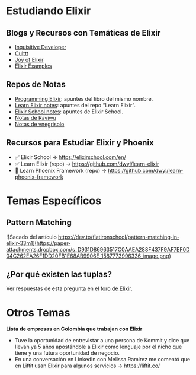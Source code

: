 # Estudiando Elixir

## Blogs y Recursos con Temáticas de Elixir
- [Inquisitive Developer](https://inquisitivedeveloper.com/tag/lwm-elixir/)
- [Culttt](https://culttt.com/)
- [Joy of Elixir](https://joyofelixir.com/)
- [Elixir Examples](https://elixir-examples.github.io/)
## Repos de Notas
- [Programming Elixir](https://github.com/cesc1989/programming-elixir): apuntes del libro del mismo nombre.
- [Learn Elixir notes](https://github.com/cesc1989/programming-elixir/tree/master/learn-elixir-notes): apuntes del repo “Learn Elixir”.
- [Elixir School notes](https://github.com/cesc1989/programming-elixir/tree/master/elixir-school): apuntes de Elixir School.
- [Notas de Raviwu](https://gist.github.com/raviwu/2e128666ef7e7325c94753097f48c500)
- [Notas de vnegrisolo](https://github.com/vnegrisolo/cheat-sheet-elixir)
## Recursos para Estudiar Elixir y Phoenix
- ✅  Elixir School → https://elixirschool.com/en/
- ✅ Learn Elixir (repo) → https://github.com/dwyl/learn-elixir
- 👀 Learn Phoenix Framework (repo) → https://github.com/dwyl/learn-phoenix-framework
# Temas Específicos
## Pattern Matching
![Sacado del artículo https://dev.to/flatironschool/pattern-matching-in-elixir-33m1](https://paper-attachments.dropbox.com/s_D931D86963517C0AAEA288F437F9AF7EF0D04C262EA26F1DD20FB1E68AB9906E_1587773996336_image.png)



## ¿Por qué existen las tuplas?

Ver respuestas de esta pregunta en el [foro de Elixir](https://elixirforum.com/t/why-do-tuples-exist/37349).

# Otros Temas

**Lista de empresas en Colombia que trabajan con Elixir**

- Tuve la oportunidad de entrevistar a una persona de Kommit y dice que llevan ya 5 años apostándole a Elixir como lenguaje por el nicho que tiene y una futura oportunidad de negocio.
- En una conversación en LinkedIn con Melissa Ramirez me comentó que en Liftit usan Elixir para algunos servicios → https://liftit.co/

